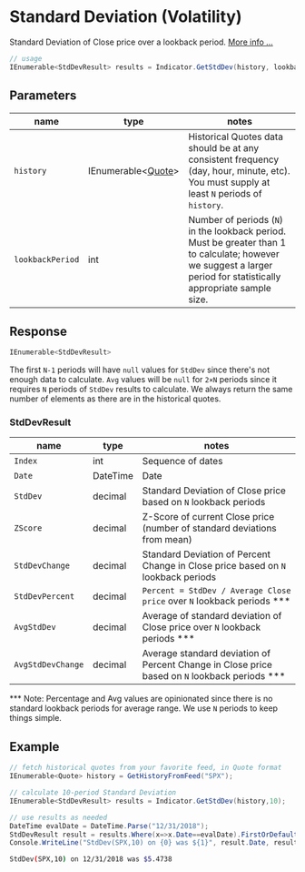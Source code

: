 ﻿# Standard Deviation (Volatility)

Standard Deviation of Close price over a lookback period.
[More info ...](https://school.stockcharts.com/doku.php?id=technical_indicators:standard_deviation_volatility)

```csharp
// usage
IEnumerable<StdDevResult> results = Indicator.GetStdDev(history, lookbackPeriod);  
```

## Parameters

| name | type | notes
| -- |-- |--
| `history` | IEnumerable\<[Quote](/GUIDE.md#Quote)\> | Historical Quotes data should be at any consistent frequency (day, hour, minute, etc).  You must supply at least `N` periods of `history`.
| `lookbackPeriod` | int | Number of periods (`N`) in the lookback period.  Must be greater than 1 to calculate; however we suggest a larger period for statistically appropriate sample size.

## Response

```csharp
IEnumerable<StdDevResult>
```

The first `N-1` periods will have `null` values for `StdDev` since there's not enough data to calculate.  `Avg` values will be `null` for `2×N` periods since it requires `N` periods of `StdDev` results to calculate.  We always return the same number of elements as there are in the historical quotes.

### StdDevResult

| name | type | notes
| -- |-- |--
| `Index` | int | Sequence of dates
| `Date` | DateTime | Date
| `StdDev` | decimal | Standard Deviation of Close price based on `N` lookback periods
| `ZScore` | decimal | Z-Score of current Close price (number of standard deviations from mean)
| `StdDevChange` | decimal | Standard Deviation of Percent Change in Close price based on `N` lookback periods
| `StdDevPercent` | decimal | `Percent = StdDev / Average Close price` over `N` lookback periods ***
| `AvgStdDev` | decimal | Average of standard deviation of Close price over `N` lookback periods  ***
| `AvgStdDevChange` | decimal | Average standard deviation of Percent Change in Close price based on `N` lookback periods ***

*** Note: Percentage and Avg values are opinionated since there is no standard lookback periods for average range.  We use `N` periods to keep things simple.

## Example

```csharp
// fetch historical quotes from your favorite feed, in Quote format
IEnumerable<Quote> history = GetHistoryFromFeed("SPX");

// calculate 10-period Standard Deviation
IEnumerable<StdDevResult> results = Indicator.GetStdDev(history,10);

// use results as needed
DateTime evalDate = DateTime.Parse("12/31/2018");
StdDevResult result = results.Where(x=>x.Date==evalDate).FirstOrDefault();
Console.WriteLine("StdDev(SPX,10) on {0} was ${1}", result.Date, result.StdDev);
```

```bash
StdDev(SPX,10) on 12/31/2018 was $5.4738
```
